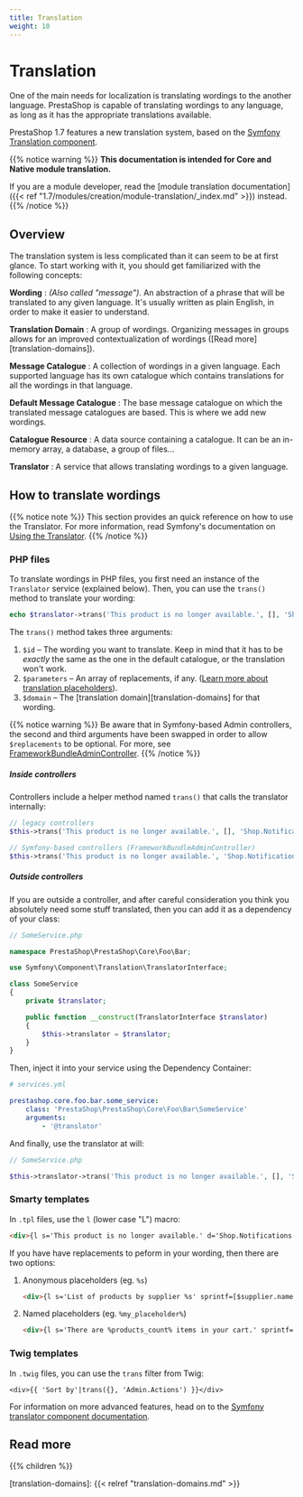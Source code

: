 ```yaml
---
title: Translation
weight: 10
---
```


# Translation

One of the main needs for localization is translating wordings to the another language. PrestaShop is capable of translating wordings to any language, as long as it has the appropriate translations available. 

PrestaShop 1.7 features a new translation system, based on the [Symfony Translation component](https://symfony.com/doc/3.4/translation.html).

{{% notice warning %}}
**This documentation is intended for Core and Native module translation.**

If you are a module developer, read the [module translation documentation]({{< ref "1.7/modules/creation/module-translation/_index.md" >}}) instead.
{{% /notice %}}

## Overview

The translation system is less complicated than it can seem to be at first glance. To start working with it, you should get familiarized with the following concepts:

**Wording**
: _(Also called "message")_. An abstraction of a phrase that will be translated to any given language. It's usually written as plain English, in order to make it easier to understand.

**Translation Domain**
: A group of wordings. Organizing messages in groups allows for an improved contextualization of wordings ([Read more][translation-domains]).

**Message Catalogue**
: A collection of wordings in a given language. Each supported language has its own catalogue which contains translations for all the wordings in that language.

**Default Message Catalogue**
: The base message catalogue on which the translated message catalogues are based. This is where we add new wordings.

**Catalogue Resource**
: A data source containing a catalogue. It can be an in-memory array, a database, a group of files...

**Translator**
: A service that allows translating wordings to a given language.

## How to translate wordings

{{% notice note %}}
This section provides an quick reference on how to use the Translator. For more information, read Symfony's documentation on [Using the Translator](https://symfony.com/doc/3.4/components/translation/usage.html).
{{% /notice %}}

### PHP files

To translate wordings in PHP files, you first need an instance of the `Translator` service (explained below). Then, you can use the `trans()` method to translate your wording:

```php
echo $translator->trans('This product is no longer available.', [], 'Shop.Notifications.Error');
``` 

The `trans()` method takes three arguments:

1. `$id` – The wording you want to translate. Keep in mind that it has to be _exactly_ the same as the one in the default catalogue, or the translation won't work.
2. `$parameters` – An array of replacements, if any. ([Learn more about translation placeholders](https://symfony.com/doc/3.4/components/translation/usage.html#component-translation-placeholders)).
3. `$domain` – The [translation domain][translation-domains] for that wording.

{{% notice warning %}}
Be aware that in Symfony-based Admin controllers, the second and third arguments have been swapped in order to allow `$replacements` to be optional. For more, see [FrameworkBundleAdminController](https://github.com/PrestaShop/PrestaShop/blob/1.7.6.0/src/PrestaShopBundle/Controller/Admin/FrameworkBundleAdminController.php#L275).
{{% /notice %}}

##### Inside controllers

Controllers include a helper method named `trans()` that calls the translator internally:

```php
// legacy controllers
$this->trans('This product is no longer available.', [], 'Shop.Notifications.Error');

// Symfony-based controllers (FrameworkBundleAdminController)
$this->trans('This product is no longer available.', 'Shop.Notifications.Error', []);
```

##### Outside controllers

If you are outside a controller, and after careful consideration you think you absolutely need some stuff translated, then you can add it as a dependency of your class:

```php
// SomeService.php

namespace PrestaShop\PrestaShop\Core\Foo\Bar;

use Symfony\Component\Translation\TranslatorInterface;

class SomeService
{
    private $translator;

    public function __construct(TranslatorInterface $translator)
    {
        $this->translator = $translator;
    }
}
```

Then, inject it into your service using the Dependency Container:

```yaml
# services.yml

prestashop.core.foo.bar.some_service:
    class: 'PrestaShop\PrestaShop\Core\Foo\Bar\SomeService'
    arguments:
        - '@translator'
```

And finally, use the translator at will:

```php
// SomeService.php

$this->translator->trans('This product is no longer available.', [], 'Shop.Notifications.Error');
```

### Smarty templates

In `.tpl` files, use the `l` (lower case "L") macro:

```html
<div>{l s='This product is no longer available.' d='Shop.Notifications.Error'}</div>
```

If you have have replacements to peform in your wording, then there are two options:

1. Anonymous placeholders (eg. `%s`)

    ```html
    <div>{l s='List of products by supplier %s' sprintf=[$supplier.name] d='Shop.Theme.Catalog'}</div>
    ```
2. Named placeholders (eg. `%my_placeholder%`)

    ```html
    <div>{l s='There are %products_count% items in your cart.' sprintf=['%products_count%' => $cart.products_count] d='Shop.Theme.Checkout'}</div>
    ```

### Twig templates

In `.twig` files, you can use the `trans` filter from Twig:

```twig
<div>{{ 'Sort by'|trans({}, 'Admin.Actions') }}</div>
```

For information on more advanced features, head on to the [Symfony translator component documentation](https://symfony.com/doc/current/translation.html#twig-templates).

## Read more

{{% children %}}

[translation-domains]: {{< relref "translation-domains.md" >}}
